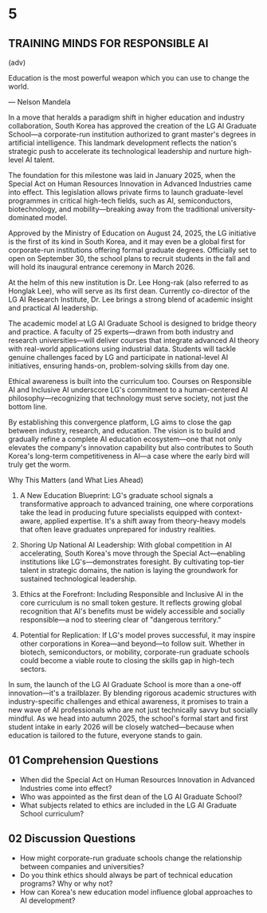 # 5

## TRAINING MINDS FOR RESPONSIBLE AI
(adv)

Education is the most powerful weapon
which you can use to change the world.

— Nelson Mandela

In a move that heralds a paradigm shift in higher education and industry collaboration, South Korea has approved the creation of the LG AI Graduate School—a corporate-run institution authorized to grant master's degrees in artificial intelligence. This landmark development reflects the nation's strategic push to accelerate its technological leadership and nurture high-level AI talent.

The foundation for this milestone was laid in January 2025, when the Special Act on Human Resources Innovation in Advanced Industries came into effect. This legislation allows private firms to launch graduate-level programmes in critical high-tech fields, such as AI, semiconductors, biotechnology, and mobility—breaking away from the traditional university-dominated model.

Approved by the Ministry of Education on August 24, 2025, the LG initiative is the first of its kind in South Korea, and it may even be a global first for corporate-run institutions offering formal graduate degrees. Officially set to open on September 30, the school plans to recruit students in the fall and will hold its inaugural entrance ceremony in March 2026.

At the helm of this new institution is Dr. Lee Hong-rak (also referred to as Honglak Lee), who will serve as its first dean. Currently co-director of the LG AI Research Institute, Dr. Lee brings a strong blend of academic insight and practical AI leadership.

The academic model at LG AI Graduate School is designed to bridge theory and practice. A faculty of 25 experts—drawn from both industry and research universities—will deliver courses that integrate advanced AI theory with real-world applications using industrial data. Students will tackle genuine challenges faced by LG and participate in national-level AI initiatives, ensuring hands-on, problem-solving skills from day one.

Ethical awareness is built into the curriculum too. Courses on Responsible AI and Inclusive AI underscore LG's commitment to a human-centered AI philosophy—recognizing that technology must serve society, not just the bottom line.

By establishing this convergence platform, LG aims to close the gap between industry, research, and education. The vision is to build and gradually refine a complete AI education ecosystem—one that not only elevates the company's innovation capability but also contributes to South Korea's long-term competitiveness in AI—a case where the early bird will truly get the worm.

Why This Matters (and What Lies Ahead)

1. A New Education Blueprint: LG's graduate school signals a transformative approach to advanced training, one where corporations take the lead in producing future specialists equipped with context-aware, applied expertise. It's a shift away from theory-heavy models that often leave graduates unprepared for industry realities.

2. Shoring Up National AI Leadership: With global competition in AI accelerating, South Korea's move through the Special Act—enabling institutions like LG's—demonstrates foresight. By cultivating top-tier talent in strategic domains, the nation is laying the groundwork for sustained technological leadership.

3. Ethics at the Forefront: Including Responsible and Inclusive AI in the core curriculum is no small token gesture. It reflects growing global recognition that AI's benefits must be widely accessible and socially responsible—a nod to steering clear of "dangerous territory."

4. Potential for Replication: If LG's model proves successful, it may inspire other corporations in Korea—and beyond—to follow suit. Whether in biotech, semiconductors, or mobility, corporate-run graduate schools could become a viable route to closing the skills gap in high-tech sectors.

In sum, the launch of the LG AI Graduate School is more than a one-off innovation—it's a trailblazer. By blending rigorous academic structures with industry-specific challenges and ethical awareness, it promises to train a new wave of AI professionals who are not just technically savvy but socially mindful. As we head into autumn 2025, the school's formal start and first student intake in early 2026 will be closely watched—because when education is tailored to the future, everyone stands to gain.

## 01 Comprehension Questions

- When did the Special Act on Human Resources Innovation in Advanced Industries come into effect?
- Who was appointed as the first dean of the LG AI Graduate School?
- What subjects related to ethics are included in the LG AI Graduate School curriculum?

## 02 Discussion Questions

- How might corporate-run graduate schools change the relationship between companies and universities?
- Do you think ethics should always be part of technical education programs? Why or why not?
- How can Korea's new education model influence global approaches to AI development?
